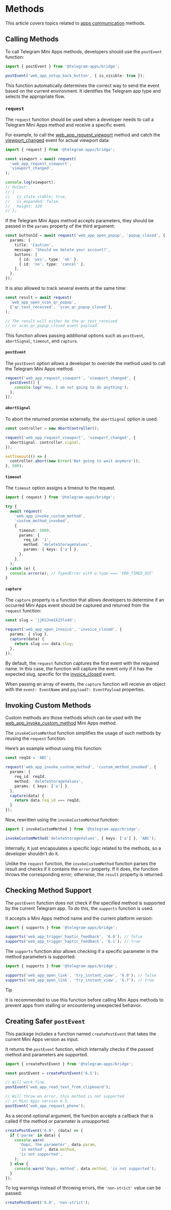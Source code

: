 # Methods

This article covers topics related to [apps communication](../../platform/apps-communication.md)
methods.

## Calling Methods

To call Telegram Mini Apps methods, developers should use the `postEvent` function:

```typescript
import { postEvent } from '@telegram-apps/bridge';

postEvent('web_app_setup_back_button', { is_visible: true });
```

This function automatically determines the correct way to send the event based on the current
environment. It identifies the Telegram app type and selects the appropriate flow.

### `request`

The `request` function should be used when a developer needs to call a Telegram Mini Apps method and
receive a specific event.

For example, to call
the [web_app_request_viewport](../../platform/methods.md#web-app-request-viewport) method and catch
the [viewport_changed](../../platform/events.md#viewport-changed) event for actual viewport data:

```typescript
import { request } from '@telegram-apps/bridge';

const viewport = await request(
  'web_app_request_viewport',
  'viewport_changed',
);

console.log(viewport);
// Output:
// {
//   is_state_stable: true,
//   is_expanded: false,
//   height: 320
// };
```

If the Telegram Mini Apps method accepts parameters, they should be passed in the `params` property
of the third argument:

```typescript
const buttonId = await request('web_app_open_popup', 'popup_closed', {
  params: {
    title: 'Caution',
    message: 'Should we delete your account?',
    buttons: [
      { id: 'yes', type: 'ok' },
      { id: 'no', type: 'cancel' },
    ],
  },
});
```

It is also allowed to track several events at the same time:

```typescript
const result = await request(
  'web_app_open_scan_qr_popup',
  ['qr_text_received', 'scan_qr_popup_closed'],
);

// The result will either be the qr_text_received 
// or scan_qr_popup_closed event payload.
```

This function allows passing additional options such as `postEvent`, `abortSignal`, `timeout`,
and `capture`.

#### `postEvent`

The `postEvent` option allows a developer to override the method used to call the Telegram Mini Apps
method.

```typescript
request('web_app_request_viewport', 'viewport_changed', {
  postEvent() {
    console.log('Hey, I am not going to do anything');
  },
});
```

#### `abortSignal`

To abort the returned promise externally, the `abortSignal` option is used.

```ts
const controller = new AbortController();

request('web_app_request_viewport', 'viewport_changed', {
  abortSignal: controller.signal,
});

setTimeout(() => {
  controller.abort(new Error('Not going to wait anymore'));
}, 500);
```

#### `timeout`

The `timeout` option assigns a timeout to the request.

```typescript
import { request } from '@telegram-apps/bridge';

try {
  await request(
    'web_app_invoke_custom_method',
    'custom_method_invoked',
    {
      timeout: 5000,
      params: {
        req_id: '1',
        method: 'deleteStorageValues',
        params: { keys: ['a'] },
      },
    },
  );
} catch (e) {
  console.error(e); // TypedError with e.type === 'ERR_TIMED_OUT'
}
```

#### `capture`

The `capture` property is a function that allows developers to determine if an occurred Mini Apps
event should be captured and returned from the `request` function:

```typescript
const slug = 'jjKSJnm1k23lodd';

request('web_app_open_invoice', 'invoice_closed', {
  params: { slug },
  capture(data) {
    return slug === data.slug;
  },
});
```

By default, the `request` function captures the first event with the required name. In this case,
the function will capture the event only if it has the expected slug, specific for the
[invoice_closed](../../platform/events.md#invoice-closed) event.

When passing an array of events, the `capture` function will receive an object with
the `event: EventName` and `payload?: EventPayload` properties.

## Invoking Custom Methods

Custom methods aro those methods which can be used with
the [web_app_invoke_custom_method](../../platform/methods.md#web-app-invoke-custom-method) Mini Apps
method.

The `invokeCustomMethod` function simplifies the usage of such methods by reusing the `request`
function.

Here’s an example without using this function:

```typescript
const reqId = 'ABC';

request('web_app_invoke_custom_method', 'custom_method_invoked', {
  params: {
    req_id: reqId,
    method: 'deleteStorageValues',
    params: { keys: ['a'] },
  },
  capture(data) {
    return data.req_id === reqId;
  }
});
```

Now, rewritten using the `invokeCustomMethod` function:

```typescript
import { invokeCustomMethod } from '@telegram-apps/bridge';

invokeCustomMethod('deleteStorageValues', { keys: ['a'] }, 'ABC');
```

Internally, it just encapsulates a specific logic related to the methods, so a developer shouldn't
do it.

Unlike the `request` function, the `invokeCustomMethod` function parses the result and checks if it
contains the `error` property. If it does, the function throws the corresponding error; otherwise,
the `result` property is returned.

## Checking Method Support

The `postEvent` function does not check if the specified method is supported by the current Telegram
app. To do this, the `supports` function is used.

It accepts a Mini Apps method name and the current platform version:

```typescript
import { supports } from '@telegram-apps/bridge';

supports('web_app_trigger_haptic_feedback', '6.0'); // false
supports('web_app_trigger_haptic_feedback', '6.1'); // true
```

The `supports` function also allows checking if a specific parameter in the method parameters is
supported:

```typescript
import { supports } from '@telegram-apps/bridge';

supports('web_app_open_link', 'try_instant_view', '6.0'); // false
supports('web_app_open_link', 'try_instant_view', '6.7'); // true
```

> [!TIP]
> It is recommended to use this function before calling Mini Apps methods to prevent apps from
> stalling or encountering unexpected behavior.

## Creating Safer `postEvent`

This package includes a function named `createPostEvent` that takes the current Mini Apps version as
input.

It returns the `postEvent` function, which internally checks if the passed method and
parameters are supported.

```typescript
import { createPostEvent } from '@telegram-apps/bridge';

const postEvent = createPostEvent('6.5');

// Will work fine.
postEvent('web_app_read_text_from_clipboard');

// Will throw an error, this method is not supported 
// in Mini Apps version 6.5.
postEvent('web_app_request_phone');
```

As a second optional argument, the function accepts a callback that is called if the method or
parameter is unsupported.

```ts
createPostEvent('6.0', (data) => {
  if ('param' in data) {
    console.warn(
      'Oops, the parameter', data.param,
      'in method', data.method,
      'is not supported',
    );
  } else {
    console.warn('Oops, method', data.method, 'is not supported');
  }
});
```

To log warnings instead of throwing errors, the `'non-strict'` value can be passed:

```ts
createPostEvent('6.0', 'non-strict');
```